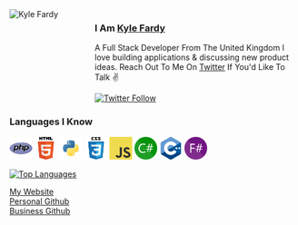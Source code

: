 <img align="left" width="150" height="150" alt="Kyle Fardy" src="https://avatars3.githubusercontent.com/u/83561568?s=200&v=4"/>

### I Am [Kyle Fardy][homepage]

A Full Stack Developer From The United Kingdom I love building applications & discussing new product ideas. Reach Out To Me On [Twitter][twitter] If You'd Like To Talk ✌️

[![Twitter Follow](https://img.shields.io/twitter/follow/S_Solutions__?color=%20%2300acee&label=Follow%20me%20on%20Twitter&style=for-the-badge)][twitter]

### Languages I Know

<p>
  <img height="40" src="https://raw.githubusercontent.com/github/explore/80688e429a7d4ef2fca1e82350fe8e3517d3494d/topics/php/php.png">
  <img height="40" src="https://raw.githubusercontent.com/github/explore/80688e429a7d4ef2fca1e82350fe8e3517d3494d/topics/html/html.png">
  <img height="40" src="https://raw.githubusercontent.com/github/explore/80688e429a7d4ef2fca1e82350fe8e3517d3494d/topics/python/python.png">
  <img height="40" src="https://raw.githubusercontent.com/github/explore/80688e429a7d4ef2fca1e82350fe8e3517d3494d/topics/css/css.png">
  <img height="40" src="https://raw.githubusercontent.com/github/explore/80688e429a7d4ef2fca1e82350fe8e3517d3494d/topics/javascript/javascript.png">
  <img height="40" src="https://raw.githubusercontent.com/github/explore/80688e429a7d4ef2fca1e82350fe8e3517d3494d/topics/csharp/csharp.png">
  <img height="40" src="https://raw.githubusercontent.com/github/explore/80688e429a7d4ef2fca1e82350fe8e3517d3494d/topics/cpp/cpp.png">
  <img height="40" src="https://raw.githubusercontent.com/github/explore/80688e429a7d4ef2fca1e82350fe8e3517d3494d/topics/fsharp/fsharp.png">
</p>

[![Top Languages](https://github-readme-stats.vercel.app/api?username=KyleFardy&show_icons=true&theme=dark&icon_color=238636&bg_color=161b22&cache_seconds=1800&custom_title=My%20GitHub%20Statistics)][github]

[My Website][homepage]
<br>
[Personal Github][github]
<br>
[Business Github][bgithub]

[homepage]: https://smacker-solutions.ltd
[twitter]: https://twitter.com/S_Solutions__
[github]: https://github.com/KyleFardy
[bgithub]: https://github.com/Smacker-Solutions-LTD
